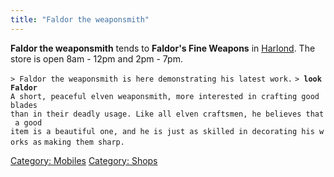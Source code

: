 ```yaml
---
title: "Faldor the weaponsmith"
---
```


**Faldor the weaponsmith** tends to **Faldor's Fine Weapons** in
[Harlond](Harlond "wikilink"). The store is open 8am - 12pm and 2pm -
7pm.

`> Faldor the weaponsmith is here demonstrating his latest work.`
`> `**`look Faldor`**
`A short, peaceful elven weaponsmith, more interested in crafting good blades`
`than in their deadly usage. Like all elven craftsmen, he believes that a good`
`item is a beautiful one, and he is just as skilled in decorating his works as`
`making them sharp.`

[Category: Mobiles](Category:_Mobiles "wikilink") [Category:
Shops](Category:_Shops "wikilink")